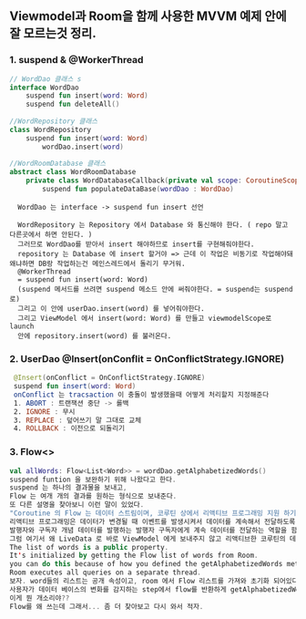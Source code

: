 ## Viewmodel과 Room을 함께 사용한 MVVM 예제 안에 잘 모르는것 정리.
### 1. suspend & @WorkerThread
```kotlin
// WordDao 클래스 s
interface WordDao 
    suspend fun insert(word: Word)
    suspend fun deleteAll()
    
//WordRepository 클래스
class WordRepository
    suspend fun insert(word: Word)
        wordDao.insert(word)
        
//WordRoomDatabase 클래스
abstract class WordRoomDatabase
    private class WordDatabaseCallback(private val scope: CoroutineScope)
        suspend fun populateDataBase(wordDao : WordDao)
```

      WordDao 는 interface -> suspend fun insert 선언 
      
      WordRepository 는 Repository 에서 Database 와 통신해야 한다. ( repo 말고 다른곳에서 하면 안된다. )
      그러므로 WordDao를 받아서 insert 해야하므로 insert를 구현해줘야한다.
      repository 는 Database 에 insert 할거야 => 근데 이 작업은 비동기로 작업해야돼 왜냐하면 DB랑 작업하는건 메인스레드에서 돌리기 무거워.
      @WorkerThread
      = suspend fun insert(word: Word)
      (suspend 메서드를 쓰려면 suspend 메소드 안에 써줘야한다. = suspend는 suspend로)
      그리고 이 안에 userDao.insert(word) 를 넣어줘야한다. 
      그리고 ViewModel 에서 insert(word: Word) 를 만들고 viewmodelScope로 launch 
      안에 repository.insert(word) 를 불러온다.
      
### 2. UserDao @Insert(onConflit = OnConflictStrategy.IGNORE)
```kotlin
 @Insert(onConflict = OnConflictStrategy.IGNORE)
 suspend fun insert(word: Word)
 onConflict 는 tracsaction 이 충돌이 발생했을때 어떻게 처리할지 지정해준다
 1. ABORT : 트랜잭션 중단 -> 롤백
 2. IGNORE : 무시
 3. REPLACE : 덮어쓰기 말 그대로 교체
 4. ROLLBACK : 이전으로 되돌리기
```
### 3. Flow<>
```kotlin
val allWords: Flow<List<Word>> = wordDao.getAlphabetizedWords()
suspend funtion 을 보완하기 위해 나왔다고 한다.
suspend 는 하나의 결과물을 보내고,
Flow 는 여개 개의 결과를 원하는 형식으로 보내준다.
또 다른 설명을 찾아보니 이런 말이 있었다.
"Coroutine 의 Flow 는 데이터 스트림이며, 코루틴 상에서 리액티브 프로그래밍 지원 하기 위한 구성요소이다."
리액티브 프로그래밍은 데이터가 변경될 때 이벤트를 발생시켜서 데이터를 계속해서 전달하도록 하는 프로그래밍 방식이다.
발행자와 구독자 개념 데이터를 발행하는 발행자 구독자에게 계속 데이터를 전달하는 역할을 함. 이런걸 데이터 스트림이라 한다.
그럼 여기서 왜 LiveData 로 바로 ViewModel 에게 보내주지 않고 리액티브한 코루틴의 데이터 스트림 Flow 를 사용해서 보내줄까??
The list of words is a public property. 
It's initialized by getting the Flow list of words from Room.
you can do this because of how you defined the getAlphabetizedWords method to return Flow in the "Observing database changes" step. 
Room executes all queries on a separate thread.
보자. word들의 리스트는 공개 속성이고, room 에서 Flow 리스트를 가져와 초기화 되어있다고 한다.
사용자가 데이터 베이스의 변화를 감지하는 step에서 flow를 반환하게 getAlphabetizedWords 를 정의하고 룸은 모든 쿼리를 별도의 스레드에서 실행한다.
이게 뭔 개소리야??
Flow를 왜 쓰는데 그래서... 좀 더 찾아보고 다시 와서 적자.
```
     

